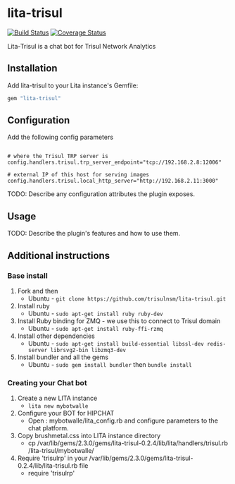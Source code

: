 # lita-trisul

[![Build Status](https://travis-ci.org/kkn1806/lita-trisul.png?branch=master)](https://travis-ci.org/kkn1806/lita-trisul)
[![Coverage Status](https://coveralls.io/repos/kkn1806/lita-trisul/badge.png)](https://coveralls.io/r/kkn1806/lita-trisul)



Lita-Trisul is a chat bot for Trisul Network Analytics

## Installation

Add lita-trisul to your Lita instance's Gemfile:

``` ruby
gem "lita-trisul"
```

## Configuration

Add the following config parameters

````

# where the Trisul TRP server is
config.handlers.trisul.trp_server_endpoint="tcp://192.168.2.8:12006"

# external IP of this host for serving images
config.handlers.trisul.local_http_server="http://192.168.2.11:3000"

````

TODO: Describe any configuration attributes the plugin exposes.

## Usage

TODO: Describe the plugin's features and how to use them.




## Additional instructions 


### Base install 

1. Fork and then
    - Ubuntu -  `git clone https://github.com/trisulnsm/lita-trisul.git`
2. Install ruby  
    - Ubuntu -  `sudo apt-get install ruby ruby-dev`
3. Install Ruby binding for ZMQ - we use this to connect to Trisul domain 
    - Ubuntu - `sudo apt-get install ruby-ffi-rzmq`
4. Install other dependencies  
    - Ubuntu - `sudo apt-get install build-essential libssl-dev redis-server librsvg2-bin libzmq3-dev`
5. Install bundler and all the gems 
    - Ubuntu - `sudo gem install bundler` then  `bundle install`



### Creating your Chat bot 


1. Create a new LITA instance 
    - `lita new mybotwalle` 
1. Configure your  BOT for HIPCHAT
    - Open : mybotwalle/lita_config.rb and configure parameters to the chat platform. 
1. Copy brushmetal.css into LITA instance directory
    - cp /var/lib/gems/2.3.0/gems/lita-trisul-0.2.4/lib/lita/handlers/trisul.rb /lita-trisul/mybotwalle/
1. Require 'trisulrp' in your /var/lib/gems/2.3.0/gems/lita-trisul-0.2.4/lib/lita-trisul.rb file
    - require 'trisulrp'
